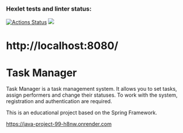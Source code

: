 ### Hexlet tests and linter status:
[![Actions Status](https://github.com/VIIIunknownVIII/java-project-99/actions/workflows/hexlet-check.yml/badge.svg)](https://github.com/VIIIunknownVIII/java-project-99/actions)
<a href="https://codeclimate.com/github/VIIIunknownVIII/java-project-99/maintainability"><img src="https://api.codeclimate.com/v1/badges/7a809bc69cfd77c1fd27/maintainability" /></a>

http://localhost:8080/
=======
# Task Manager
Task Manager is a task management system. It allows you to set tasks, assign performers and change their statuses. To work with the system, registration and authentication are required.

This is an educational project based on the Spring Framework.

https://java-project-99-h8nw.onrender.com
